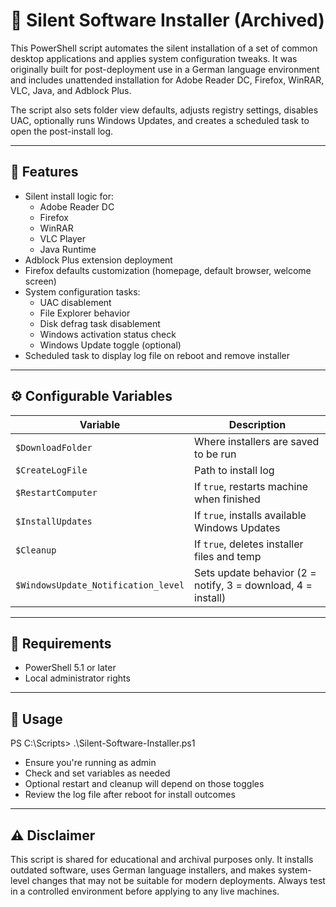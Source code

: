 # 🧰 Silent Software Installer (Archived)

This PowerShell script automates the silent installation of a set of common desktop applications and applies system configuration tweaks. It was originally built for post-deployment use in a German language environment and includes unattended installation for Adobe Reader DC, Firefox, WinRAR, VLC, Java, and Adblock Plus.

The script also sets folder view defaults, adjusts registry settings, disables UAC, optionally runs Windows Updates, and creates a scheduled task to open the post-install log.

---

## 🧩 Features

- Silent install logic for:
  - Adobe Reader DC
  - Firefox
  - WinRAR
  - VLC Player
  - Java Runtime
- Adblock Plus extension deployment
- Firefox defaults customization (homepage, default browser, welcome screen)
- System configuration tasks:
  - UAC disablement
  - File Explorer behavior
  - Disk defrag task disablement
  - Windows activation status check
  - Windows Update toggle (optional)
- Scheduled task to display log file on reboot and remove installer

---

## ⚙️ Configurable Variables

| Variable                          | Description |
|----------------------------------|-------------|
| `$DownloadFolder`                | Where installers are saved to be run |
| `$CreateLogFile`                 | Path to install log |
| `$RestartComputer`               | If `true`, restarts machine when finished |
| `$InstallUpdates`                | If `true`, installs available Windows Updates |
| `$Cleanup`                       | If `true`, deletes installer files and temp |
| `$WindowsUpdate_Notification_level` | Sets update behavior (2 = notify, 3 = download, 4 = install) |

---

## 🧪 Requirements

- PowerShell 5.1 or later  
- Local administrator rights  

---

## 🚀 Usage

PS C:\Scripts> .\Silent-Software-Installer.ps1
- Ensure you're running as admin
- Check and set variables as needed
- Optional restart and cleanup will depend on those toggles
- Review the log file after reboot for install outcomes

---

## ⚠️ Disclaimer

This script is shared for educational and archival purposes only. It installs outdated software, uses German language installers, and makes system-level changes that may not be suitable for modern deployments. Always test in a controlled environment before applying to any live machines.